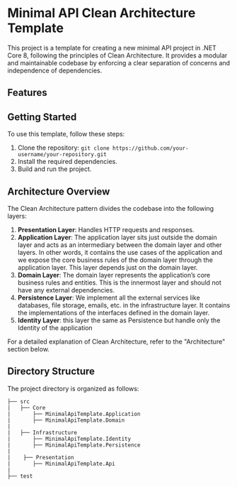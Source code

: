 
# Minimal API Clean Architecture Template

This project is a template for creating a new minimal API project in .NET Core 8, following the principles of Clean Architecture. It provides a modular and maintainable codebase by enforcing a clear separation of concerns and independence of dependencies.

## Features


## Getting Started

To use this template, follow these steps:

1. Clone the repository: `git clone https://github.com/your-username/your-repository.git`
2. Install the required dependencies.
3. Build and run the project.

## Architecture Overview

The Clean Architecture pattern divides the codebase into the following layers:

1. **Presentation Layer**: Handles HTTP requests and responses.
2. **Application Layer**: The application layer sits just outside the domain layer and acts as an intermediary between the domain layer and other layers. In other words, it contains the use cases of the application and we expose the core business rules of the domain layer through the application layer. This layer depends just on the domain layer.
3. **Domain Layer**: The domain layer represents the application’s core business rules and entities. This is the innermost layer and should not have any external dependencies.
4. **Persistence Layer**: We implement all the external services like databases, file storage, emails, etc. in the infrastructure layer. It contains the implementations of the interfaces defined in the domain layer.
5. **Identity Layer**: this layer the same as Persistence but handle only the Identity of the application

For a detailed explanation of Clean Architecture, refer to the "Architecture" section below.

## Directory Structure

The project directory is organized as follows:

```
├── src
|   ├── Core          
|       ├── MinimalApiTemplate.Application  
|       ├── MinimalApiTemplate.Domain
|    
|   ├── Infrastructure
|       ├── MinimalApiTemplate.Identity
|       ├── MinimalApiTemplate.Persistence
|
|    ├── Presentation
|       ├── MinimalApiTemplate.Api
|
├── test

```


